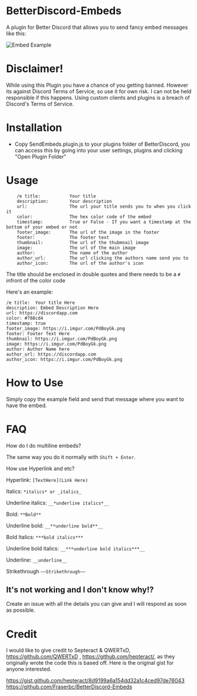 # BetterDiscord-Embeds

A plugin for Better Discord that allows you to send fancy embed messages like this:

![Embed Example](https://i.imgur.com/c1MxITK.png)

# Disclaimer!
While using this Plugin you have a chance of you getting banned.
However its against Discord Terms of Service, so use it for own risk.
I can not be held responsible if this happens. Using custom clients and plugins is a breach of Discord's Terms of Service.

# Installation
* Copy SendEmbeds.plugin.js to your plugins folder of BetterDiscord, you can access this by going into your user settings, plugins and clicking "Open Plugin Folder"

# Usage
```
    /e title:           Your title
    description:        Your description
    url:                The url your title sends you to when you click it
    color:              The hex color code of the embed
    timestamp:          True or False - If you want a timestamp at the bottom of your embed or not
    footer_image:       The url of the image in the footer
    footer:             The footer text
    thumbnail:          The url of the thubmnail image
    image:              The url of the main image
    author:             The name of the author
    author_url:         The url clicking the authors name send you to
    author_icon:        The url of the author's icon
```

The title should be enclosed in double quotes and there needs to be a `#` infront of the color code

Here's an example:

```
/e title:  Your title Here
description: Embed Description Here
url: https://discordapp.com
color: #788cd4
timestamp: true
footer_image: https://i.imgur.com/PdBoyGk.png
footer: Footer Text Here
thumbnail: https://i.imgur.com/PdBoyGk.png
image: https://i.imgur.com/PdBoyGk.png
author: Author Name here
author_url: https://discordapp.com
author_icon: https://i.imgur.com/PdBoyGk.png
```
# How to Use
Simply copy the example field and send that message where you want to have the embed.

# FAQ

How do I do multiline embeds?

The same way you do it normally with `Shift + Enter`.

How use Hyperlink and etc?

Hyperlink:
`[TextHere](Link Here)`

Italics:
`*italics* or _italics_`

Underline italics:
`__*underline italics*__`

Bold:
`**Bold**`

Underline bold:
`__**underline bold**__`

Bold Italics:
`***bold italics***`

Underline bold italics:
`__***underline bold italics***__`

Underline:
`__underline__`

Strikethrough
`~~Strikethrough~~`

## It's not working and I don't know why!?

Create an issue with all the details you can give and I will respond as soon as possible.

# Credit

I would like to give credit to Septeract & QWERTxD, https://github.com/QWERTxD , https://github.com/hepteract/, as they originally wrote the code this is based off. Here is the original gist for anyone interested.

https://gist.github.com/hepteract/8d9199a6a154dd32a1c4ced97de76043
https://github.com/Fraserbc/BetterDiscord-Embeds
